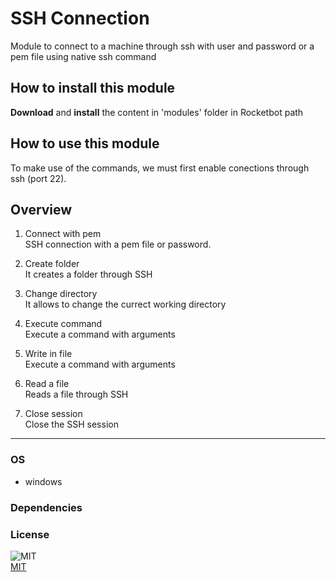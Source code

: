 



# SSH Connection
  
Module to connect to a machine through ssh with user and password or a pem file using native ssh command

## How to install this module
  
__Download__ and __install__ the content in 'modules' folder in Rocketbot path  

## How to use this module
  
To make use of the commands, we must first enable conections through ssh (port 22).




## Overview


1. Connect with pem  
SSH connection with a pem file or password.

2. Create folder  
It creates a folder through SSH

3. Change directory  
It allows to change the currect working directory

4. Execute command  
Execute a command with arguments

5. Write in file  
Execute a command with arguments

6. Read a file  
Reads a file through SSH

7. Close session  
Close the SSH session  




----
### OS

- windows

### Dependencies

### License
  
![MIT](https://camo.githubusercontent.com/107590fac8cbd65071396bb4d04040f76cde5bde/687474703a2f2f696d672e736869656c64732e696f2f3a6c6963656e73652d6d69742d626c75652e7376673f7374796c653d666c61742d737175617265)  
[MIT](http://opensource.org/licenses/mit-license.ph)